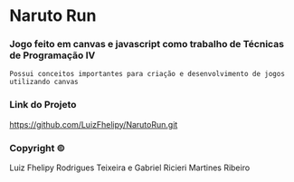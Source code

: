 # Naruto Run
### Jogo feito em canvas e javascript como trabalho de Técnicas de Programação IV

```
Possui conceitos importantes para criação e desenvolvimento de jogos utilizando canvas
```

### Link do Projeto
https://github.com/LuizFhelipy/NarutoRun.git

### Copyright ©
Luiz Fhelipy Rodrigues Teixeira e Gabriel Ricieri Martines Ribeiro